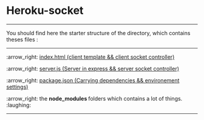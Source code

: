 # Heroku-socket

<hr>

<p> You should find here the starter structure of the directory, which contains theses files : </p>

<hr>
  
  <p> :arrow_right: <a href="index.html">index.html (client template && client socket controller)</a></p>
  <p> :arrow_right: <a href="server.js">server.js (Server in express && server socket controller)</a></p>
  <p> :arrow_right: <a href="package.json">package.json (Carrying dependencies && environement settings)</a></p>
    <p> :arrow_right: the <b> node_modules </b> folders which contains a lot of things.  :laughing:</a></p>

<hr>  

